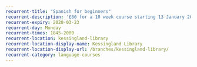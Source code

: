 ```yaml
---
recurrent-title: "Spanish for beginners"
recurrent-description: '£80 for a 10 week course starting 13 January 2020. For more information or to book a place please contact the library or Helen at Waveney Languages Tuition on <a href="tel:07999033452">07999033452</a> / waveneylanguages@hotmail.com. No session 17 February.'
recurrent-expiry: 2020-03-23
recurrent-day: Monday
recurrent-times: 1845-2000
recurrent-location: kessingland-library
recurrent-location-display-name: Kessingland Library
recurrent-location-display-url: /branches/kessingland-library/
recurrent-category: language-courses
---
```

